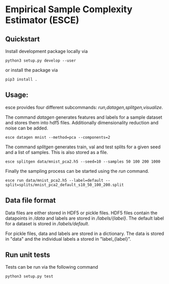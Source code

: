 # Empirical Sample Complexity Estimator (ESCE)

## Quickstart

Install development package locally via

```
python3 setup.py develop --user
```

or install the package via

```
pip3 install .
```

## Usage:

esce provides four different subcommands: *run,datagen,splitgen,visualize*.

The command *datagen* generates features and labels for a sample dataset and stores them into hdf5 files.
Additionally dimensionality reduction and noise can be added.

```
esce datagen mnist --method=pca --components=2
```

The command *splitgen* generates train, val and test splits for a given seed and a list of samples.
This is also stored as a file.

```
esce splitgen data/mnist_pca2.h5 --seed=10 --samples 50 100 200 1000
```

Finally the sampling process can be started using the *run* command.

```
esce run data/mnist_pca2.h5 --label=default --split=splits/mnist_pca2_default_s10_50_100_200.split
```

## Data file format

Data files are either stored in HDF5 or pickle files.
HDF5 files contain the datapoints in */data* and labels are stored in */labels/{label}*.
The default label for a dataset is stored in */labels/default*.

For pickle files, data and labels are stored in a dictionary.
The data is stored in "data" and the individual labels a stored in "label_{label}".

## Run unit tests

Tests can be run via the following command

```
python3 setup.py test
```
